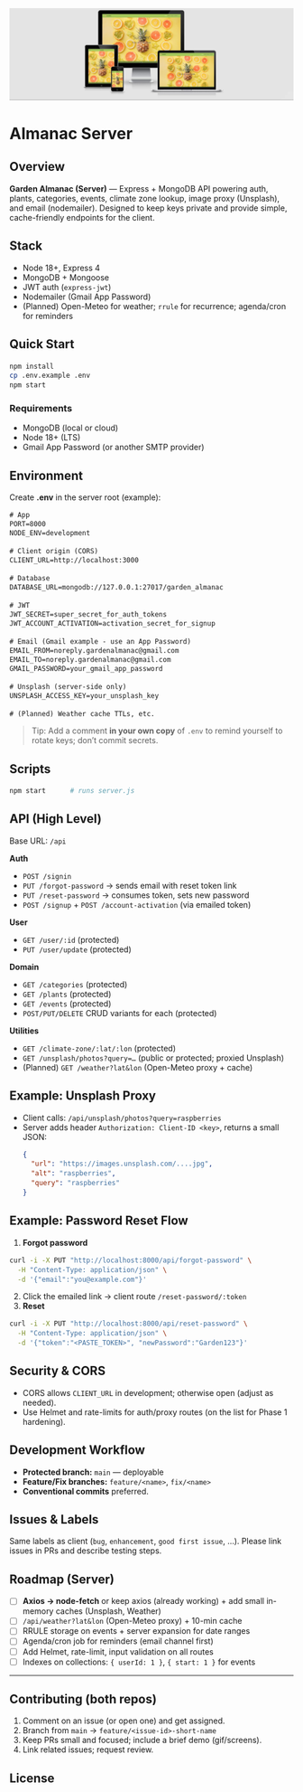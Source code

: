 ![](/images/mockup1.jpg)

# Almanac Server

## Overview

**Garden Almanac (Server)** — Express + MongoDB API powering auth, plants, categories, events, climate zone lookup, image proxy (Unsplash), and email (nodemailer). Designed to keep keys private and provide simple, cache-friendly endpoints for the client.

## Stack

- Node 18+, Express 4
- MongoDB + Mongoose
- JWT auth (`express-jwt`)
- Nodemailer (Gmail App Password)
- (Planned) Open-Meteo for weather; `rrule` for recurrence; agenda/cron for reminders

## Quick Start

```bash
npm install
cp .env.example .env
npm start
```

### Requirements

- MongoDB (local or cloud)
- Node 18+ (LTS)
- Gmail App Password (or another SMTP provider)

## Environment

Create **.env** in the server root (example):

```env
# App
PORT=8000
NODE_ENV=development

# Client origin (CORS)
CLIENT_URL=http://localhost:3000

# Database
DATABASE_URL=mongodb://127.0.0.1:27017/garden_almanac

# JWT
JWT_SECRET=super_secret_for_auth_tokens
JWT_ACCOUNT_ACTIVATION=activation_secret_for_signup

# Email (Gmail example - use an App Password)
EMAIL_FROM=noreply.gardenalmanac@gmail.com
EMAIL_TO=noreply.gardenalmanac@gmail.com
GMAIL_PASSWORD=your_gmail_app_password

# Unsplash (server-side only)
UNSPLASH_ACCESS_KEY=your_unsplash_key

# (Planned) Weather cache TTLs, etc.
```

> Tip: Add a comment **in your own copy** of `.env` to remind yourself to rotate keys; don’t commit secrets.

## Scripts

```bash
npm start      # runs server.js
```

## API (High Level)

Base URL: `/api`

**Auth**

- `POST /signin`
- `PUT /forgot-password` → sends email with reset token link
- `PUT /reset-password` → consumes token, sets new password
- `POST /signup` + `POST /account-activation` (via emailed token)

**User**

- `GET /user/:id` (protected)
- `PUT /user/update` (protected)

**Domain**

- `GET /categories` (protected)
- `GET /plants` (protected)
- `GET /events` (protected)
- `POST/PUT/DELETE` CRUD variants for each (protected)

**Utilities**

- `GET /climate-zone/:lat/:lon` (protected)
- `GET /unsplash/photos?query=…` (public or protected; proxied Unsplash)
- (Planned) `GET /weather?lat&lon` (Open-Meteo proxy + cache)

## Example: Unsplash Proxy

- Client calls: `/api/unsplash/photos?query=raspberries`
- Server adds header `Authorization: Client-ID <key>`, returns a small JSON:
  ```json
  {
    "url": "https://images.unsplash.com/....jpg",
    "alt": "raspberries",
    "query": "raspberries"
  }
  ```

## Example: Password Reset Flow

1. **Forgot password**

```bash
curl -i -X PUT "http://localhost:8000/api/forgot-password" \
  -H "Content-Type: application/json" \
  -d '{"email":"you@example.com"}'
```

2. Click the emailed link → client route `/reset-password/:token`
3. **Reset**

```bash
curl -i -X PUT "http://localhost:8000/api/reset-password" \
  -H "Content-Type: application/json" \
  -d '{"token":"<PASTE_TOKEN>", "newPassword":"Garden123"}'
```

## Security & CORS

- CORS allows `CLIENT_URL` in development; otherwise open (adjust as needed).
- Use Helmet and rate-limits for auth/proxy routes (on the list for Phase 1 hardening).

## Development Workflow

- **Protected branch:** `main` — deployable
- **Feature/Fix branches:** `feature/<name>`, `fix/<name>`
- **Conventional commits** preferred.

## Issues & Labels

Same labels as client (`bug`, `enhancement`, `good first issue`, …). Please link issues in PRs and describe testing steps.

## Roadmap (Server)

- [ ] **Axios → node-fetch** or keep axios (already working) + add small in-memory caches (Unsplash, Weather)
- [ ] `/api/weather?lat&lon` (Open-Meteo proxy) + 10-min cache
- [ ] RRULE storage on events + server expansion for date ranges
- [ ] Agenda/cron job for reminders (email channel first)
- [ ] Add Helmet, rate-limit, input validation on all routes
- [ ] Indexes on collections: `{ userId: 1 }`, `{ start: 1 }` for events

---

## Contributing (both repos)

1. Comment on an issue (or open one) and get assigned.
2. Branch from `main` → `feature/<issue-id>-short-name`
3. Keep PRs small and focused; include a brief demo (gif/screens).
4. Link related issues; request review.

## License
